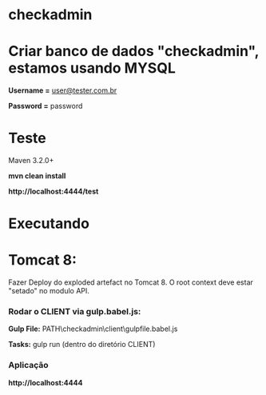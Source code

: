 checkadmin
========================

# Criar banco de dados "checkadmin", estamos usando MYSQL

**Username =** user@tester.com.br

**Password =** password

Teste
====================

Maven 3.2.0+

**mvn clean install**

**http://localhost:4444/test**

Executando
====================



# Tomcat 8:

Fazer Deploy do exploded artefact no Tomcat 8. O root context deve estar "setado" no modulo API.

### Rodar o CLIENT via gulp.babel.js:

**Gulp File:** PATH\checkadmin\client\gulpfile.babel.js

**Tasks:** gulp run (dentro do diretório CLIENT)

### Aplicação

**http://localhost:4444**
